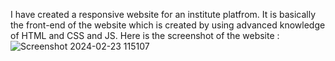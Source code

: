 I have created a responsive website for an institute platfrom.
It is basically the front-end of the website which is created by using advanced knowledge of HTML and CSS and JS.
Here is the screenshot of the website :![Screenshot 2024-02-23 115107](https://github.com/a1mrabhi/First-frontend-website/assets/160471041/0150575f-daf0-4184-9b62-9af5e0e786aa)
